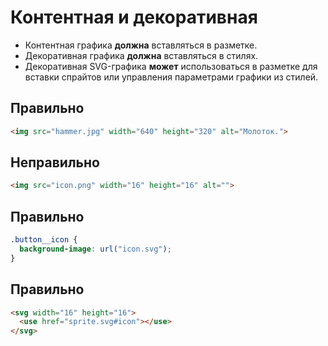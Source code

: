 # Контентная и декоративная

- Контентная графика **должна** вставляться в разметке.
- Декоративная графика **должна** вставляться в стилях.
- Декоративная SVG-графика **может** использоваться в разметке для вставки спрайтов или управления параметрами графики из стилей.

## Правильно

```html
<img src="hammer.jpg" width="640" height="320" alt="Молоток.">
```

## Неправильно

```html
<img src="icon.png" width="16" height="16" alt="">
```

## Правильно

```css
.button__icon {
  background-image: url("icon.svg");
}
```

## Правильно

```html
<svg width="16" height="16">
  <use href="sprite.svg#icon"></use>
</svg>
```
